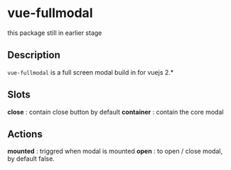 # vue-fullmodal

this package still in earlier stage

## Description

`vue-fullmodal` is a full screen modal build in for vuejs 2.*

## Slots

**close** : contain close button by default
**container** : contain the core modal

## Actions

**mounted** : triggred when modal is mounted
**open** : to open / close modal, by default false.